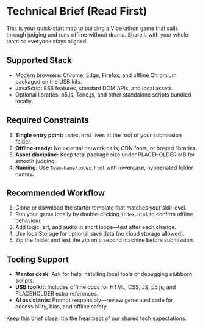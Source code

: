 # Technical Brief (Read First)

This is your quick-start map to building a Vibe-athon game that sails through judging and runs offline without drama. Share it with your whole team so everyone stays aligned.

## Supported Stack

- Modern browsers: Chrome, Edge, Firefox, and offline Chromium packaged on the USB kits.
- JavaScript ES6 features, standard DOM APIs, and local assets.
- Optional libraries: p5.js, Tone.js, and other standalone scripts bundled locally.

## Required Constraints

1. **Single entry point:** `index.html` lives at the root of your submission folder.
2. **Offline-ready:** No external network calls, CDN fonts, or hosted libraries.
3. **Asset discipline:** Keep total package size under PLACEHOLDER MB for smooth judging.
4. **Naming:** Use `Team-Name/index.html` with lowercase, hyphenated folder names.

## Recommended Workflow

1. Clone or download the starter template that matches your skill level.
2. Run your game locally by double-clicking `index.html` to confirm offline behaviour.
3. Add logic, art, and audio in short loops—test after each change.
4. Use localStorage for optional save data (no cloud storage allowed).
5. Zip the folder and test the zip on a second machine before submission.

## Tooling Support

- **Mentor desk:** Ask for help installing local tools or debugging stubborn scripts.
- **USB toolkit:** Includes offline docs for HTML, CSS, JS, p5.js, and PLACEHOLDER extra references.
- **AI assistants:** Prompt responsibly—review generated code for accessibility, bias, and offline safety.

Keep this brief close. It’s the heartbeat of our shared tech expectations.
